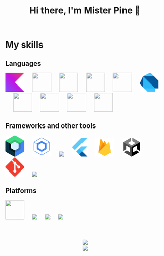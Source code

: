 <h1 align="center">Hi there, I'm Mister Pine 🌲</h1> 

<br/>

# My skills

## Languages
<img src="https://raw.githubusercontent.com/github/explore/4479d2a2c854198cb00160f8593519c14dc3b905/topics/kotlin/kotlin.png" height=60 width=60/>&emsp;&ensp;
<img src="https://upload.wikimedia.org/wikipedia/commons/4/4c/Typescript_logo_2020.svg" height=60 width=60/>&emsp;&ensp;
<img src="https://upload.wikimedia.org/wikipedia/commons/9/99/Unofficial_JavaScript_logo_2.svg" height=60 width=60/>&emsp;&ensp;
<img src="https://upload.wikimedia.org/wikipedia/commons/c/c3/Python-logo-notext.svg" height=60 width=60/>&emsp;&ensp;
<img src="https://camo.githubusercontent.com/ec75fffa4a003fa9ea6ba393834fdbf4fab55e5252776c41024e811a351fdec7/68747470733a2f2f7777772e766563746f726c6f676f2e7a6f6e652f6c6f676f732f6a6176612f6a6176612d69636f6e2e737667" height=60 width=60/>&emsp;&ensp;
<img src="dart.svg" height=60 width=60/>&emsp;&ensp;
<img src="https://upload.wikimedia.org/wikipedia/commons/1/18/ISO_C%2B%2B_Logo.svg" height=60 width=60/>&emsp;&ensp;
<img src="https://static.cdnlogo.com/logos/c/27/c.svg" height=60 width=60/>&emsp;&ensp;
<img src="https://www.w3.org/html/logo/downloads/HTML5_Badge.svg" height=60 width=60/>&emsp;&ensp;
<img src="https://upload.wikimedia.org/wikipedia/commons/6/62/CSS3_logo.svg" height=60 width=60/>&emsp;&ensp;

## Frameworks and other tools
<img src="jetpack compose icon_RGB.png" width=60/>&emsp;&ensp;
<img src="compose multiplatform.svg" width=60/>&emsp;&ensp;
<img src="https://upload.wikimedia.org/wikipedia/commons/9/95/Vue.js_Logo_2.svg" width=60/>&emsp;&ensp;
<img src="logo_flutter_1080px_clr.svg" height=60/>&emsp;&ensp;
<img src="firebase.svg" height=60/>&emsp;&ensp;
<img src="unity.svg" height=60/>&emsp;&ensp;
<img src="git.svg" height=60/>&emsp;&ensp;
<img src="https://upload.wikimedia.org/wikipedia/commons/3/38/Jupyter_logo.svg?download" height=60/>&emsp;&ensp;



## Platforms
<img src="https://developer.android.com/images/brand/Android_Robot.svg" height=60 width=60/>&emsp;&ensp;
<img src="https://upload.wikimedia.org/wikipedia/commons/3/34/Windows_logo_-_2012_derivative.svg" height=60/>&emsp;&ensp;
<img src="https://upload.wikimedia.org/wikipedia/de/c/cb/Raspberry_Pi_Logo.svg" height=60/>&emsp;&ensp;
<img src="https://upload.wikimedia.org/wikipedia/commons/8/87/Arduino_Logo.svg" width=60/>


<br/><br/>

<p align="center">
<a><img src="https://github-readme-stats.vercel.app/api?username=Mr-Pine&show_icons=true&theme=github_dark&count_private=true"/></a>
<br/>
<a><img src="https://github-readme-stats.vercel.app/api/top-langs/?username=Mr-Pine&layout=compact&exclude_repo=Jupyter-notebooks"/></a>
</p>
<!--
**Mr-Pine/Mr-Pine** is a ✨ _special_ ✨ repository because its `README.md` (this file) appears on your GitHub profile.

Here are some ideas to get you started:

- 🔭 I’m currently working on ...
- 🌱 I’m currently learning ...
- 👯 I’m looking to collaborate on ...
- 🤔 I’m looking for help with ...
- 💬 Ask me about ...
- 📫 How to reach me: ...
- 😄 Pronouns: ...
- ⚡ Fun fact: ...
-->
